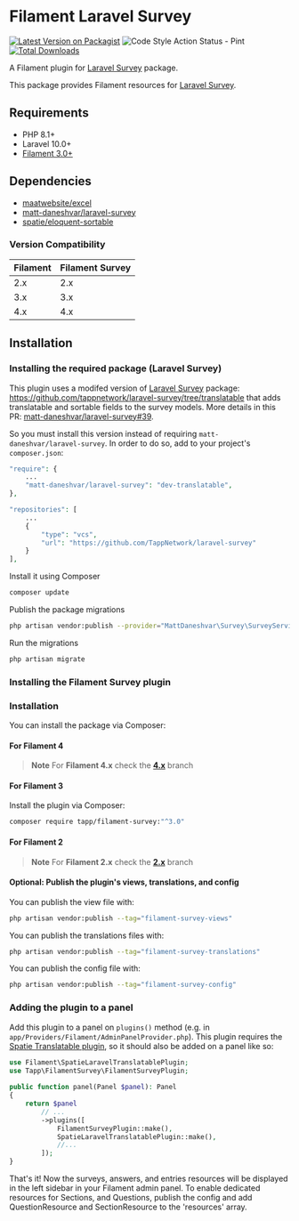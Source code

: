 # Filament Laravel Survey

[![Latest Version on Packagist](https://img.shields.io/packagist/v/tapp/filament-survey.svg?style=flat-square)](https://packagist.org/packages/tapp/filament-survey)
![Code Style Action Status - Pint](https://github.com/TappNetwork/filament-survey/actions/workflows/pint.yml/badge.svg)
[![Total Downloads](https://img.shields.io/packagist/dt/tapp/filament-survey.svg?style=flat-square)](https://packagist.org/packages/tapp/filament-survey)

A Filament plugin for [Laravel Survey](https://github.com/matt-daneshvar/laravel-survey) package.

This package provides Filament resources for [Laravel Survey](https://github.com/matt-daneshvar/laravel-survey).

## Requirements
- PHP 8.1+
- Laravel 10.0+
- [Filament 3.0+](https://github.com/laravel-filament/filament)

## Dependencies
- [maatwebsite/excel](https://github.com/SpartnerNL/Laravel-Excel)
- [matt-daneshvar/laravel-survey](https://github.com/matt-daneshvar/laravel-survey)
- [spatie/eloquent-sortable](https://github.com/spatie/eloquent-sortable)

### Version Compatibility

 Filament | Filament Survey
:---------|:---------------
 2.x      | 2.x
 3.x      | 3.x
 4.x      | 4.x

## Installation

### Installing the required package (Laravel Survey)

This plugin uses a modifed version of [Laravel Survey](https://github.com/matt-daneshvar/laravel-survey) package: https://github.com/tappnetwork/laravel-survey/tree/translatable that adds translatable and sortable fields to the survey models. More details in this PR: [matt-daneshvar/laravel-survey#39](https://github.com/matt-daneshvar/laravel-survey/pull/39).

So you must install this version instead of requiring `matt-daneshvar/laravel-survey`. In order to do so, add to your project's `composer.json`:

```php
"require": {
    ...
    "matt-daneshvar/laravel-survey": "dev-translatable",
},

"repositories": [
    ...
    {
        "type": "vcs",
        "url": "https://github.com/TappNetwork/laravel-survey"
    }
],
```

Install it using Composer

```bash
composer update
```

Publish the package migrations

```bash
php artisan vendor:publish --provider="MattDaneshvar\Survey\SurveyServiceProvider" --tag="migrations"
```

Run the migrations

```bash
php artisan migrate
```

### Installing the Filament Survey plugin

### Installation

You can install the package via Composer:

#### For Filament 4

> **Note** 
> For **Filament 4.x** check the **[4.x](https://github.com//TappNetwork/filament-survey/tree/4.x)** branch

#### For Filament 3

Install the plugin via Composer:

```bash
composer require tapp/filament-survey:"^3.0"
```

#### For Filament 2

> **Note** 
> For **Filament 2.x** check the **[2.x](https://github.com//TappNetwork/filament-survey/tree/2.x)** branch

#### Optional: Publish the plugin's views, translations, and config

You can publish the view file with:

```bash
php artisan vendor:publish --tag="filament-survey-views"
```

You can publish the translations files with:

```bash
php artisan vendor:publish --tag="filament-survey-translations"
```

You can publish the config file with:

```bash
php artisan vendor:publish --tag="filament-survey-config"
```

### Adding the plugin to a panel

Add this plugin to a panel on `plugins()` method (e.g. in `app/Providers/Filament/AdminPanelProvider.php`).
This plugin requires the [Spatie Translatable plugin](https://filamentphp.com/plugins/filament-spatie-translatable), so it should also be added on a panel like so:

```php
use Filament\SpatieLaravelTranslatablePlugin;
use Tapp\FilamentSurvey\FilamentSurveyPlugin;
 
public function panel(Panel $panel): Panel
{
    return $panel
        // ...
        ->plugins([
            FilamentSurveyPlugin::make(),
            SpatieLaravelTranslatablePlugin::make(),
            //...
        ]);
}
```

That's it! Now the surveys, answers, and entries resources will be displayed in the left sidebar in your Filament admin panel. To enable dedicated resources for Sections, and Questions, publish the config and add QuestionResource and SectionResource to the 'resources' array.
